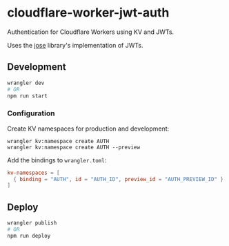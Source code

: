 # cloudflare-worker-jwt-auth

Authentication for Cloudflare Workers using KV and JWTs.

Uses the [jose](https://github.com/panva/jose) library's implementation of JWTs.

## Development

```sh
wrangler dev
# OR
npm run start
```

### Configuration

Create KV namespaces for production and development:

```
wrangler kv:namespace create AUTH
wrangler kv:namespace create AUTH --preview
```

Add the bindings to `wrangler.toml`:

```toml
kv-namespaces = [
  { binding = "AUTH", id = "AUTH_ID", preview_id = "AUTH_PREVIEW_ID" }
]
```

## Deploy

```sh
wrangler publish
# OR
npm run deploy
```